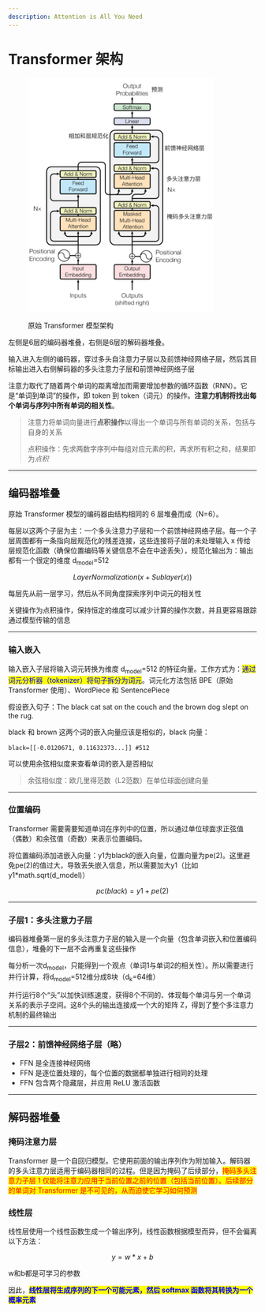 ```yaml
---
description: Attention is All You Need
---
```


# Transformer 架构

<figure><img src="../.gitbook/assets/image (3).png" alt="" width="375"><figcaption><p>原始 Transformer 模型架构</p></figcaption></figure>

左侧是6层的编码器堆叠，右侧是6层的解码器堆叠。

输入进入左侧的编码器，穿过多头自注意力子层以及前馈神经网络子层，然后其目标输出进入右侧解码器的多头注意力子层和前馈神经网络子层



注意力取代了随着两个单词的距离增加而需要增加参数的循环函数（RNN）。它是“单词到单词”的操作，即 token 到 token（词元）的操作。**注意力机制将找出每个单词与序列中所有单词的相关性**。

> 注意力将单词向量进行**点积操作**以得出一个单词与所有单词的关系，包括与自身的关系
>
>
>
> 点积操作：先求两数字序列中每组对应元素的积，再求所有积之和，结果即&#x4E3A;_&#x70B9;积_

***

## 编码器堆叠

原始 Transformer 模型的编码器由结构相同的 6 层堆叠而成（N=6）。

每层以这两个子层为主：一个多头注意力子层和一个前馈神经网络子层。每一个子层周围都有一条指向层规范化的残差连接，这些连接将子层的未处理输入 x 传给层规范化函数（确保位置编码等关键信息不会在中途丢失），规范化输出为：输出都有一个很定的维度 d<sub>model</sub>=512

$$
LayerNormalization(x+Sublayer(x))
$$

每层先从前一层学习，然后从不同角度探索序列中词元的相关性

关键操作为点积操作，保持恒定的维度可以减少计算的操作次数，并且更容易跟踪通过模型传输的信息

***

### 输入嵌入

输入嵌入子层将输入词元转换为维度 d<sub>model</sub>=512 的特征向量。工作方式为：<mark style="color:blue;">通过词元分析器（tokenizer）将句子拆分为词元</mark>。词元化方法包括 BPE（原始 Transformer 使用）、WordPiece 和 SentencePiece

假设嵌入句子：The black cat sat on the couch and the brown dog slept on the rug.

black 和 brown 这两个词的嵌入向量应该是相似的，black 向量：

```
black=[[-0.0120671, 0.11632373...]] #512
```

可以使用余弦相似度来查看单词的嵌入是否相似

> 余弦相似度：欧几里得范数（L2范数）在单位球面创建向量

***

### 位置编码

Transformer 需要需要知道单词在序列中的位置，所以通过单位球面求正弦值（偶数）和余弦值（奇数）来表示位置编码。

将位置编码添加进嵌入向量：y1为black的嵌入向量，位置向量为pe(2)。这里避免pe(2)的值过大，导致丢失嵌入信息，所以需要加大y1（比如y1\*math.sqrt(d\_model)）

$$
pc(black)=y1 + pe(2)
$$

***

### 子层1：多头注意力子层

编码器堆叠第一层的多头注意力子层的输入是一个向量（包含单词嵌入和位置编码信息），堆叠的下一层不会再重复这些操作

每分析一次d<sub>model</sub>，只能得到一个观点（单词1与单词2的相关性）。所以需要进行并行计算，将d<sub>model</sub>=512维分成8块（d<sub>k</sub>=64维）

并行运行8个“头”以加快训练速度，获得8个不同的、体现每个单词与另一个单词关系的表示子空间。这8个头的输出连接成一个大的矩阵 Z，得到了整个多注意力机制的最终输出

***

### 子层2：前馈神经网络子层（略）

* FFN 是全连接神经网络
* FFN 是逐位置处理的，每个位置的数据都单独进行相同的处理
* FFN 包含两个隐藏层，并应用 ReLU 激活函数

***

## 解码器堆叠

### 掩码注意力层

Transformer 是一个自回归模型。它使用前面的输出序列作为附加输入。解码器的多头注意力层适用于编码器相同的过程。但是因为掩码了后续部分，<mark style="color:red;">掩码多头注意力子层 1 仅能将注意力应用于当前位置之前的位置（包括当前位置）。后续部分的单词对 Transformer 是不可见的，从而迫使它学习如何预测</mark>

### 线性层

线性层使用一个线性函数生成一个输出序列，线性函数根据模型而异，但不会偏离以下方法：

$$
y=w*x + b
$$

w和b都是可学习的参数

因此，<mark style="color:blue;">**线性层将生成序列的下一个可能元素，然后 softmax 函数将其转换为一个概率元素**</mark>
